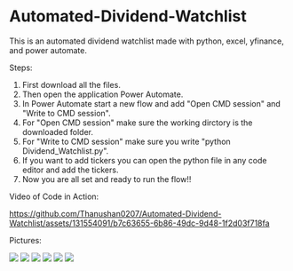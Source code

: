 # Automated-Dividend-Watchlist
This is an automated dividend watchlist made with python, excel, yfinance, and power automate. 

Steps:
1. First download all the files.
2. Then open the application Power Automate.
3. In Power Automate start a new flow and add "Open CMD session" and "Write to CMD session".
4. For "Open CMD session" make sure the working dirctory is the downloaded folder.
5. For "Write to CMD session" make sure you write "python Dividend_Watchlist.py".
6. If you want to add tickers you can open the python file in any code editor and add the tickers.
7. Now you are all set and ready to run the flow!!

Video of Code in Action:

https://github.com/Thanushan0207/Automated-Dividend-Watchlist/assets/131554091/b7c63655-6b86-49dc-9d48-1f2d03f718fa

Pictures:

<img src="https://github.com/Thanushan0207/Automated-Dividend-Watchlist/assets/131554091/46b5d396-c198-46d3-8dfb-6b21bbe5339c.png">
<img src="https://github.com/Thanushan0207/Automated-Dividend-Watchlist/assets/131554091/22e094b0-9a15-4616-81ce-ee63833e119c.png">
<img src="https://github.com/Thanushan0207/Automated-Dividend-Watchlist/assets/131554091/26a0503e-d3be-4d8e-940b-835502bdb8a1.png">
<img src="https://github.com/Thanushan0207/Automated-Dividend-Watchlist/assets/131554091/234612ca-b445-49b1-81cc-75970fb032de.png">
<img src="https://github.com/Thanushan0207/Automated-Dividend-Watchlist/assets/131554091/9aa3ca6b-f8a9-49a3-b5a9-a0dfa12a1fdc.png">
<img src="https://github.com/Thanushan0207/Automated-Dividend-Watchlist/assets/131554091/8b67f6b8-f410-4363-a306-0fddb814fa05.png">
